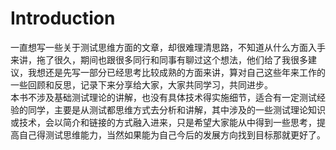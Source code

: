 # Introduction
     
  一直想写一些关于测试思维方面的文章，却很难理清思路，不知道从什么方面入手来讲，拖了很久，期间也跟很多同行和同事有聊过这个想法，他们给了我很多建议，我想还是先写一部分已经思考比较成熟的方面来讲，算对自己这些年来工作的一些回顾和反思，记录下来分享给大家，大家共同学习，共同进步。  
  本书不涉及基础测试理论的讲解，也没有具体技术得实施细节，适合有一定测试经验的同学，主要是从测试都思维方式去分析和讲解，其中涉及的一些测试理论知识或技术，会以简介和链接的方式融入进来，只是希望大家能从中得到一些思考，提高自己得测试思维能力，当然如果能为自己今后的发展方向找到目标那就更好了。
